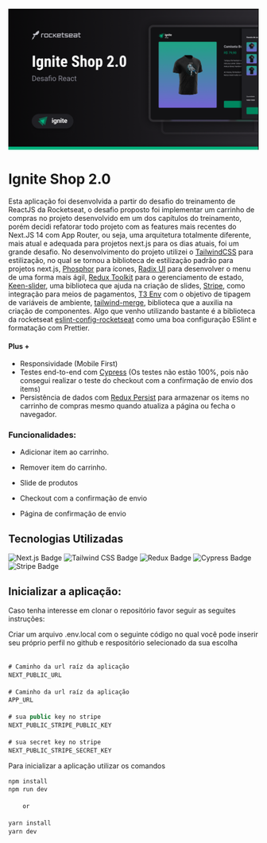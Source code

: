 ![cover](public/cover.png)

# Ignite Shop 2.0

Esta aplicação foi desenvolvida a partir do desafio do treinamento de ReactJS da Rocketseat, 
o desafio proposto foi implementar um carrinho de compras no projeto desenvolvido em um dos capítulos do treinamento, 
porém decidi refatorar todo projeto com as features mais recentes do Next.JS 14 com App Router, ou seja, 
uma arquitetura totalmente diferente, mais atual e adequada para projetos next.js para os dias atuais, foi um grande desafio.
No desenvolvimento do projeto utilizei o [TailwindCSS](https://tailwindcss.com/) para estilização, no qual 
se tornou a biblioteca de estilização padrão para projetos next.js, 
[Phosphor](https://phosphoricons.com/) para ícones, [Radix UI](https://www.radix-ui.com/primitives) para desenvolver o menu de uma forma mais ágil, [Redux Toolkit](https://redux-toolkit.js.org/) para o gerenciamento de estado, 
[Keen-slider](https://keen-slider.io/), uma biblioteca que ajuda na criação de slides, 
[Stripe](https://stripe.com/), como integração para meios de pagamentos, [T3 Env](https://env.t3.gg/) com o objetivo de tipagem de variáveis de ambiente, [tailwind-merge](https://github.com/dcastil/tailwind-merge), biblioteca que a auxilia na criação de componentes.
Algo que venho utilizando bastante é a biblioteca da rocketseat [eslint-config-rocketseat](https://github.com/Rocketseat/eslint-config-rocketseat) como uma boa configuração ESlint e formatação com Prettier.


#### Plus +

- Responsividade (Mobile First)
- Testes end-to-end com [Cypress](https://www.cypress.io/) (Os testes não estão 100%, pois não consegui realizar o teste do checkout com a confirmação de envio dos items)
- Persistência de dados com [Redux Persist](https://github.com/rt2zz/redux-persist) para armazenar os items no carrinho de compras mesmo quando atualiza a página ou fecha o navegador.


### Funcionalidades:

- Adicionar item ao carrinho.

- Remover item do carrinho.

- Slide de produtos

- Checkout com a confirmação de envio

- Página de confirmação de envio


## Tecnologias Utilizadas

![Next.js Badge](https://img.shields.io/badge/Next.js-000?logo=nextdotjs&logoColor=fff&style=for-the-badge)
![Tailwind CSS Badge](https://img.shields.io/badge/Tailwind%20CSS-06B6D4?logo=tailwindcss&logoColor=fff&style=for-the-badge)
![Redux Badge](https://img.shields.io/badge/Redux-764ABC?logo=redux&logoColor=fff&style=for-the-badge)
![Cypress Badge](https://img.shields.io/badge/Cypress-69D3A7?logo=cypress&logoColor=fff&style=for-the-badge)
![Stripe Badge](https://img.shields.io/badge/Stripe-008CDD?logo=stripe&logoColor=fff&style=for-the-badge)


## Inicializar a aplicação:


Caso tenha interesse em clonar o repositório favor seguir as seguites instruções:

Criar um arquivo .env.local com o seguinte código no qual você pode inserir seu próprio perfil no github e respositório selecionado da sua escolha
```javascript

# Caminho da url raíz da aplicação
NEXT_PUBLIC_URL

# Caminho da url raíz da aplicação
APP_URL

# sua public key no stripe
NEXT_PUBLIC_STRIPE_PUBLIC_KEY

# sua secret key no stripe
NEXT_PUBLIC_STRIPE_SECRET_KEY


```

Para inicializar a aplicação utilizar os comandos
```javascript
npm install
npm run dev

	or

yarn install
yarn dev
```

